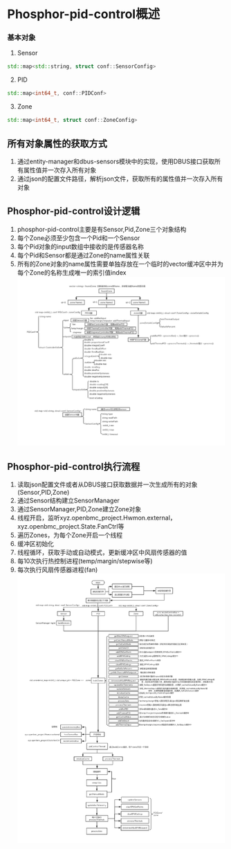 # Phosphor-pid-control概述

### 基本对象
1. Sensor
```c++
std::map<std::string, struct conf::SensorConfig>
```
2. PID
```c++
std::map<int64_t, conf::PIDConf>
```
3. Zone
```c++
std::map<int64_t, struct conf::ZoneConfig>
```  
## 所有对象属性的获取方式
1. 通过entity-manager和dbus-sensors模块中的实现，使用DBUS接口获取所有属性值并一次存入所有对象
2. 通过json的配置文件路径，解析json文件，获取所有的属性值并一次存入所有对象
## Phosphor-pid-control设计逻辑
1. phosphor-pid-control主要是有Sensor,Pid,Zone三个对象结构
2. 每个Zone必须至少包含一个Pid和一个Sensor
3. 每个Pid对象的input数组中接收的是传感器名称
4. 每个Pid和Sensor都是通过Zone的name属性关联
5. 所有的Zone对象的name属性需要单独存放在一个临时的vector缓冲区中并为每个Zone的名称生成唯一的索引值index
![phosphor-pid-control-1](img/phosphor-pid-control-1.jpg)
## Phosphor-pid-control执行流程
1. 读取json配置文件或者从DBUS接口获取数据并一次生成所有的对象(Sensor,PID,Zone)
2. 通过Sensor结构建立SensorManager
3. 通过SensorManager,PID,Zone建立Zone对象
4. 线程开启，监听xyz.openbmc_project.Hwmon.external，xyz.openbmc_project.State.FanCtrl等
5. 遍历Zones，为每个Zone开启一个线程
6. 缓冲区初始化
7. 线程循环，获取手动或自动模式，更新缓冲区中风扇传感器的值
8. 每10次执行热控制进程(temp/margin/stepwise等)
9. 每次执行风扇传感器进程(fan)
![phosphor-pid-control-2](img/phosphor-pid-control-2.jpg)
